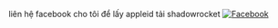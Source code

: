 liên hệ facebook cho tôi để lấy appleid tải shadowrocket
[![Facebook](https://img.shields.io/badge/Facebook-%8001877F2.svg?logo=Facebook&logoColor=white)](https://facebook.com/@TRUONG7613)
